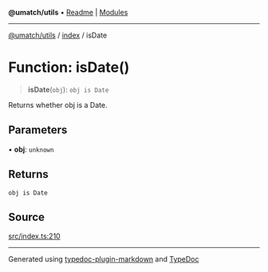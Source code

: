 **@umatch/utils** • [Readme](../../index.md) \| [Modules](../../modules.md)

***

[@umatch/utils](../../modules.md) / [index](../index.md) / isDate

# Function: isDate()

> **isDate**(`obj`): `obj is Date`

Returns whether obj is a Date.

## Parameters

• **obj**: `unknown`

## Returns

`obj is Date`

## Source

[src/index.ts:210](https://github.com/umatch-oficial/utils/blob/1c5b195/src/index.ts#L210)

***

Generated using [typedoc-plugin-markdown](https://www.npmjs.com/package/typedoc-plugin-markdown) and [TypeDoc](https://typedoc.org/)
